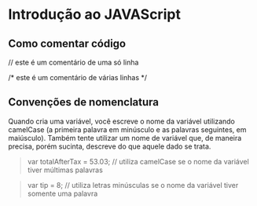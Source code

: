 # Introdução ao JAVAScript

## Como comentar código

// este é um comentário de uma só linha

/*
este é
um comentário
de várias linhas
*/


## Convenções de nomenclatura

Quando cria uma variável, você escreve o nome da variável utilizando camelCase (a primeira palavra em minúsculo e as palavras seguintes, em maiúsculo). Também tente utilizar um nome de variável que, de maneira precisa, porém sucinta, descreve do que aquele dado se trata.

> var totalAfterTax = 53.03; // utiliza camelCase se o nome da variável tiver múltimas palavras

> var tip = 8; // utiliza letras minúsculas se o nome da variável tiver somente uma palavra